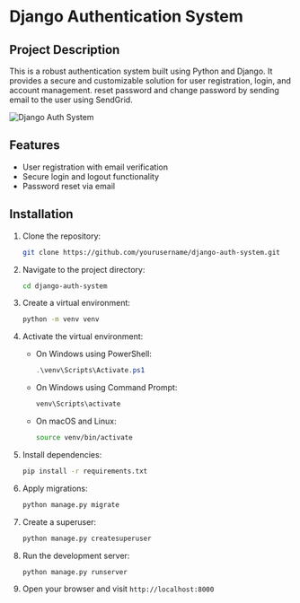 # Django Authentication System

## Project Description

This is a robust authentication system built using Python and Django. It provides a secure and customizable solution for user registration, login, and account management. reset password and change password by sending email to the user using SendGrid.


![Django Auth System](images/ScreenShot.png)

## Features

- User registration with email verification
- Secure login and logout functionality
- Password reset via email

## Installation

1. Clone the repository:
   ```bash
   git clone https://github.com/yourusername/django-auth-system.git
   ```

2. Navigate to the project directory:
   ```bash
   cd django-auth-system
   ```

3. Create a virtual environment:
   ```bash
   python -m venv venv
   ```

4. Activate the virtual environment:
   - On Windows using PowerShell:
     ```powershell
     .\venv\Scripts\Activate.ps1
     ```
   - On Windows using Command Prompt:
     ```cmd
     venv\Scripts\activate
     ```
   - On macOS and Linux:
     ```bash
     source venv/bin/activate
     ```

5. Install dependencies:
   ```bash
   pip install -r requirements.txt
   ```

6. Apply migrations:
   ```bash
   python manage.py migrate
   ```

7. Create a superuser:
   ```bash
   python manage.py createsuperuser
   ```

8. Run the development server:
   ```bash
   python manage.py runserver
   ```

9. Open your browser and visit `http://localhost:8000`